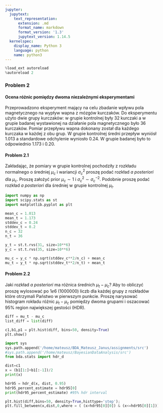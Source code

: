 ```yaml
---
jupyter:
  jupytext:
    text_representation:
      extension: .md
      format_name: markdown
      format_version: '1.3'
      jupytext_version: 1.14.5
  kernelspec:
    display_name: Python 3
    language: python
    name: python3
---
```


```python
%load_ext autoreload
%autoreload 2
```

### Problem 2

<!-- #region tags=["PL"] -->
#### Ocena różnic pomiędzy dwoma niezależnymi eksperymentami
<!-- #endregion -->

<!-- #region tags=["PL"] -->
Przeprowadzono eksperyment mający na celu zbadanie wpływu pola magnetycznego na wypływ wapna z mózgów kurczaków. Do eksperymentu użyto dwie grupy kurczaków: w grupie kontrolnej były 32 kurczaki a w grupie badanej wystawionej na działanie pola magnetycznego było 36 kurczaków. Pomiar przepływu wapna dokonany został dla każdego kurczaka w każdej z obu grup. W grupie kontrolnej średni przepływ wyniósł $1.013$ a standardowe odchylenie  wyniosło $0.24$. W grupie badanej było to odpowiednio $1.173$ i $0.20$.
<!-- #endregion -->

#### Problem 2.1

<!-- #region tags=["PL"] -->
Zakładając, że pomiary w grupie kontrolnej pochodziły z rozkładu normalnego o średniej $\mu_c$ i wariancji $\sigma_c^2$ proszę podać rozkład _a posteriori_ dla $\mu_c$. Proszę założyć  prior $\mu_c\sim 1$ i $\sigma_c^2\sim \sigma_c^{-2}$. Podobnie proszę podać rozkład _a posteriori_ dla średniej w grupie kontrolnej $\mu_t$.
<!-- #endregion -->

```python
import numpy as np
import scipy.stats as st
import matplotlib.pyplot as plt
```

```python
mean_c = 1.013
mean_t = 1.173
stddev_c = 0.24
stddev_t = 0.2
n_c = 32
n_t = 36 
```

```python
y_t = st.t.rvs(31, size=10**6)
y_c = st.t.rvs(35, size=10**6)
```

```python
mu_c = y_c * np.sqrt(stddev_c**2/n_c) + mean_c
mu_t = y_t * np.sqrt(stddev_t**2/n_t) + mean_t

```

#### Problem 2.2

<!-- #region tags=["PL"] -->
Jaki rozkład _a posteriori_ ma różnica średnich $\mu_t-\mu_c$? Aby to obliczyć proszę wylosować po $1e6$ (1000000) liczb dla każdej grupy z rozkładów które otrzymali Państwo w pierwszym punkcie. Proszę narysować histogram rokładu różnic $\mu_t-\mu_c$ pomiędzy dwoma grupami i oszacować 95% region największej gestości (HDR).
<!-- #endregion -->

```python
diff = mu_t - mu_c
list_diff = list(diff)
```

```python
c1,b1,p1 = plt.hist(diff, bins=50, density=True)
plt.show()
```

```python
import sys
sys.path.append('/home/mateusz/BDA_Mateusz_Janus/assignments/src')
#sys.path.append('/home/mateusz/BayesianDataAnalysis/src')
from bda.stats import hdr_d
```

```python
dist=c1
x = (b1[1:]+b1[:-1])/2
print(x)
```

```python
hdr95 = hdr_d(x, dist, 0.95)
hdr95_percent_estimate = hdr95[0]
print(hdr95_percent_estimate) #95% hdr interval
```

```python
plt.hist(diff,bins=50, density=True,histtype='step');
plt.fill_between(x,dist,0,where = ( (x>hdr95[0][0]) & (x<=hdr95[0][1])), color='lightgray' );
```

```python

```

```python

```
